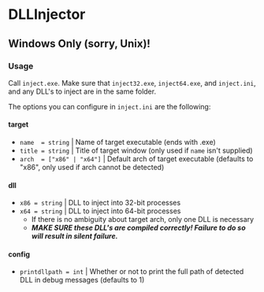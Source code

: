# DLLInjector
## Windows Only (sorry, Unix)!

### Usage

Call `inject.exe`. Make sure that `inject32.exe`, `inject64.exe`, and `inject.ini`, and any DLL's to inject are in the same folder.

The options you can configure in `inject.ini` are the following:
#### target
 - `name  = string`          | Name of target executable (ends with .exe)
 - `title = string`          | Title of target window (only used if `name` isn't supplied)
 - `arch  = ["x86" | "x64"]` | Default arch of target executable (defaults to "x86", only used if arch cannot be detected)

#### dll
 - `x86 = string` | DLL to inject into 32-bit processes
 - `x64 = string` | DLL to inject into 64-bit processes
    - If there is no ambiguity about target arch, only one DLL is necessary
    - ***MAKE SURE these DLL's are compiled correctly! Failure to do so will result in silent failure.***

#### config
 - `printdllpath = int` | Whether or not to print the full path of detected DLL in debug messages (defaults to 1)